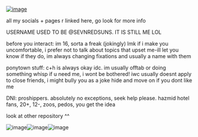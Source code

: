 
[![image](https://github.com/user-attachments/assets/ed97690d-f6f7-427f-8d7f-90cebadcbc82)](https://private-user-images.githubusercontent.com/189689880/505041613-4985dbf1-d786-4237-8600-8c222459d8f6.gif?jwt=eyJ0eXAiOiJKV1QiLCJhbGciOiJIUzI1NiJ9.eyJpc3MiOiJnaXRodWIuY29tIiwiYXVkIjoicmF3LmdpdGh1YnVzZXJjb250ZW50LmNvbSIsImtleSI6ImtleTUiLCJleHAiOjE3NjE5Njg1NDcsIm5iZiI6MTc2MTk2ODI0NywicGF0aCI6Ii8xODk2ODk4ODAvNTA1MDQxNjEzLTQ5ODVkYmYxLWQ3ODYtNDIzNy04NjAwLThjMjIyNDU5ZDhmNi5naWY_WC1BbXotQWxnb3JpdGhtPUFXUzQtSE1BQy1TSEEyNTYmWC1BbXotQ3JlZGVudGlhbD1BS0lBVkNPRFlMU0E1M1BRSzRaQSUyRjIwMjUxMTAxJTJGdXMtZWFzdC0xJTJGczMlMkZhd3M0X3JlcXVlc3QmWC1BbXotRGF0ZT0yMDI1MTEwMVQwMzM3MjdaJlgtQW16LUV4cGlyZXM9MzAwJlgtQW16LVNpZ25hdHVyZT0wYWJlMGQ4NTVjN2E2OGRmNmEyZTU4ZTVlOGZiNzNmMmJiYWM3NTU0YjU3MWM5NWFiMzI5ZWEyNDFiNTYyNmRjJlgtQW16LVNpZ25lZEhlYWRlcnM9aG9zdCJ9.QpSmci7X1uiFp9JJwcz46w5oM2dIHWdxVuzPGSZmc2c)



all my socials + pages r linked here, go look for more info

USERNAME USED TO BE @SEVNREDSUNS. IT IS STILL ME LOL

before you interact: im 16, sorta a freak (jokingly) lmk if i make you uncomfortable, i prefer not to talk about topics that upset me-ill let you know if they do, im always changing fixations and usually a name with them

ponytown stuff: c+h is always okay idc. im usually offtab or doing something whisp if u need me, i wont be bothered! iwc usually doesnt apply to close friends, i might bully you as a joke hide and move on if you dont like me 

DNI: proshippers. absolutely no exceptions, seek help please. hazmid hotel fans, 20+, 12-, zoos, pedos, you get the idea

look at other repository ^^

![image](https://github.com/user-attachments/assets/3f591465-4d37-4bc5-b887-f8e74fbfff33)![image](https://github.com/user-attachments/assets/9f7c7856-34d3-466c-a912-62db0d60445f)![image](https://github.com/user-attachments/assets/ffaa3540-c26c-4f75-822a-f5d444a2f240)











